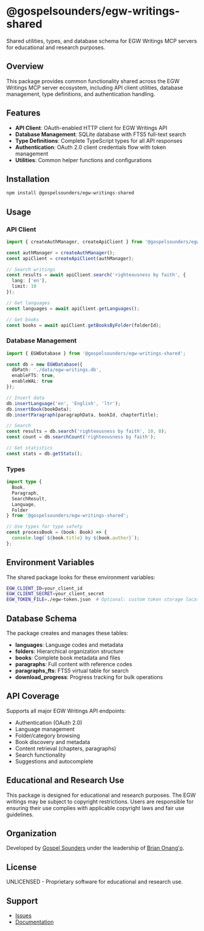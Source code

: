 # @gospelsounders/egw-writings-shared

Shared utilities, types, and database schema for EGW Writings MCP servers for educational and research purposes.

## Overview

This package provides common functionality shared across the EGW Writings MCP server ecosystem, including API client utilities, database management, type definitions, and authentication handling.

## Features

- **API Client**: OAuth-enabled HTTP client for EGW Writings API
- **Database Management**: SQLite database with FTS5 full-text search
- **Type Definitions**: Complete TypeScript types for all API responses
- **Authentication**: OAuth 2.0 client credentials flow with token management
- **Utilities**: Common helper functions and configurations

## Installation

```bash
npm install @gospelsounders/egw-writings-shared
```

## Usage

### API Client

```typescript
import { createAuthManager, createApiClient } from '@gospelsounders/egw-writings-shared';

const authManager = createAuthManager();
const apiClient = createApiClient(authManager);

// Search writings
const results = await apiClient.search('righteousness by faith', {
  lang: ['en'],
  limit: 10
});

// Get languages
const languages = await apiClient.getLanguages();

// Get books
const books = await apiClient.getBooksByFolder(folderId);
```

### Database Management

```typescript
import { EGWDatabase } from '@gospelsounders/egw-writings-shared';

const db = new EGWDatabase({
  dbPath: './data/egw-writings.db',
  enableFTS: true,
  enableWAL: true
});

// Insert data
db.insertLanguage('en', 'English', 'ltr');
db.insertBook(bookData);
db.insertParagraph(paragraphData, bookId, chapterTitle);

// Search
const results = db.search('righteousness by faith', 10, 0);
const count = db.searchCount('righteousness by faith');

// Get statistics
const stats = db.getStats();
```

### Types

```typescript
import type { 
  Book, 
  Paragraph, 
  SearchResult, 
  Language,
  Folder 
} from '@gospelsounders/egw-writings-shared';

// Use types for type safety
const processBook = (book: Book) => {
  console.log(`${book.title} by ${book.author}`);
};
```

## Environment Variables

The shared package looks for these environment variables:

```bash
EGW_CLIENT_ID=your_client_id
EGW_CLIENT_SECRET=your_client_secret
EGW_TOKEN_FILE=./egw-token.json  # Optional: custom token storage location
```

## Database Schema

The package creates and manages these tables:

- **languages**: Language codes and metadata
- **folders**: Hierarchical organization structure  
- **books**: Complete book metadata and files
- **paragraphs**: Full content with reference codes
- **paragraphs_fts**: FTS5 virtual table for search
- **download_progress**: Progress tracking for bulk operations

## API Coverage

Supports all major EGW Writings API endpoints:

- Authentication (OAuth 2.0)
- Language management
- Folder/category browsing
- Book discovery and metadata
- Content retrieval (chapters, paragraphs)
- Search functionality
- Suggestions and autocomplete

## Educational and Research Use

This package is designed for educational and research purposes. The EGW writings may be subject to copyright restrictions. Users are responsible for ensuring their use complies with applicable copyright laws and fair use guidelines.

## Organization

Developed by [Gospel Sounders](https://github.com/gospelsounders) under the leadership of [Brian Onang'o](https://github.com/surgbc).

## License

UNLICENSED - Proprietary software for educational and research use.

## Support

- [Issues](https://github.com/gospelsounders/egw-writings-mcp/issues)
- [Documentation](https://github.com/gospelsounders/egw-writings-mcp#readme)